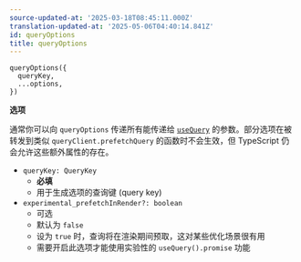 ```yaml
---
source-updated-at: '2025-03-18T08:45:11.000Z'
translation-updated-at: '2025-05-06T04:40:14.841Z'
id: queryOptions
title: queryOptions
---
```


```tsx
queryOptions({
  queryKey,
  ...options,
})
```

**选项**

通常你可以向 `queryOptions` 传递所有能传递给 [`useQuery`](./useQuery.md) 的参数。部分选项在被转发到类似 `queryClient.prefetchQuery` 的函数时不会生效，但 TypeScript 仍会允许这些额外属性的存在。

- `queryKey: QueryKey`
  - **必填**
  - 用于生成选项的查询键 (query key)
- `experimental_prefetchInRender?: boolean`
  - 可选
  - 默认为 `false`
  - 设为 `true` 时，查询将在渲染期间预取，这对某些优化场景很有用
  - 需要开启此选项才能使用实验性的 `useQuery().promise` 功能
